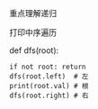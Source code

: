 重点理解递归

打印中序遍历

def dfs(root):

    if not root: return
    dfs(root.left)  # 左
    print(root.val) # 根
    dfs(root.right) # 右
